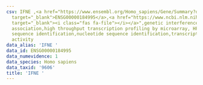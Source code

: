 ```yaml
---
csv: IFNE ,<a href="https://www.ensembl.org/Homo_sapiens/Gene/Summary?db=core;g=ENSG00000184995"
  target="_blank">ENSG00000184995</a>,<a href="https://www.ncbi.nlm.nih.gov/pubmed/28369544"
  target="_blank"><i class="fas fa-file"></i></a>",genetic interference,functional
  association,high throughput transcription profiling by microarray, HF73 cells,nucleotide
  sequence identification,nucleotide sequence identification,transcriptional regulation,down-regulates
  activity
data_alias: 'IFNE '
data_id: ENSG00000184995
data_numevidence: 1
data_species: Homo sapiens
data_taxid: '9606'
title: 'IFNE '
---
```

